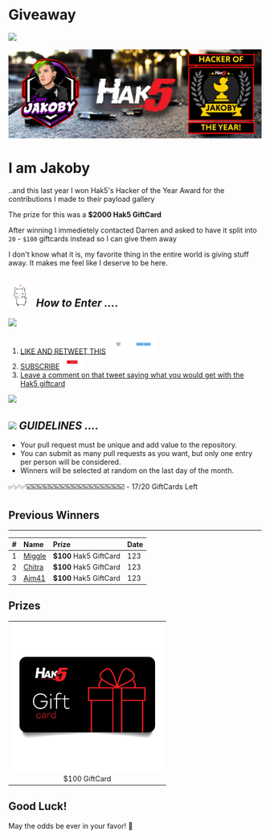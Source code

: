 # Giveaway
<img src="https://metrics.lecoq.io/insights/I-Am-Jakoby">	

![hak 5](https://github.com/I-Am-Jakoby/I-Am-Jakoby/raw/main/img/hak5-banner.png)

# I am Jakoby

..and this last year I  won Hak5's Hacker of the Year Award for the contributions I made to their payload gallery


The prize for this was a **$2000 Hak5 GiftCard** 

After winning I immedietely contacted Darren and asked to have it split into `20` - `$100` giftcards instead so I can give them away

I don't know what it is, my favorite thing in the entire world is giving stuff away. It makes me feel like I deserve to be here. 

## <img src="https://github.com/I-Am-Jakoby/GiveAways/raw/main/Assets/av.gif" width="50px">&nbsp;***How to Enter ....***


<img src="https://user-images.githubusercontent.com/73097560/115834477-dbab4500-a447-11eb-908a-139a6edaec5c.gif">

1. [LIKE AND RETWEET THIS](www.google.com)<img src="https://github.com/I-Am-Jakoby/GiveAways/raw/main/Assets/animated-heart.gif" width="50px"><img src="https://github.com/I-Am-Jakoby/GiveAways/raw/main/Assets/share-twitter.gif" width="50px">
2. [SUBSCRIBE](www.google.com)<img src="https://github.com/I-Am-Jakoby/GiveAways/raw/main/Assets/yt-sub2.gif" width="50px">
3. [Leave a comment on that tweet saying what you would get with the Hak5 giftcard](www.google.com)

<img src="https://user-images.githubusercontent.com/73097560/115834477-dbab4500-a447-11eb-908a-139a6edaec5c.gif">

## <img src="https://media.giphy.com/media/iY8CRBdQXODJSCERIr/giphy.gif" width="50px">&nbsp;***GUIDELINES ....***

- Your pull request must be unique and add value to the repository.
- You can submit as many pull requests as you want, but only one entry per person will be considered.
- Winners will be selected at random on the last day of the month.

✅✅✅☑️☑️☑️☑️☑️☑️☑️☑️☑️☑️☑️☑️☑️☑️☑️☑️☑️     -     17/20 GiftCards Left

## Previous Winners 
___

| #          | Name       | Prize      | Date       |
| :----------| :----------| :----------| :----------|
| 1          | [Miggle](https://twitter.com/miguemely101) | **$100** Hak5 GiftCard | 123 |          
| 2          | [Chitra](https://twitter.com/t3st37)       | **$100** Hak5 GiftCard | 123 |
| 3          | [Ajm41](Ajm41)                             | **$100** Hak5 GiftCard | 123 | 
      


## Prizes

<div align=Left>
<table>
    <td align="center" width="300">
      <a href="https://www.youtube.com/watch?v=sOLIdqpzrW4">
        <img src=https://github.com/I-Am-Jakoby/GiveAways/raw/main/Assets/gift-card_2000x.png width="300" alt="C#" />
      </a>
      <br>$100 GiftCard
    </td>
</table>
</div>

## Good Luck!

May the odds be ever in your favor! 🤞
